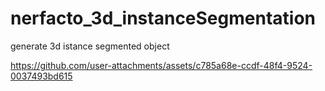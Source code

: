 # nerfacto_3d_instanceSegmentation
generate 3d istance segmented object




https://github.com/user-attachments/assets/c785a68e-ccdf-48f4-9524-0037493bd615


